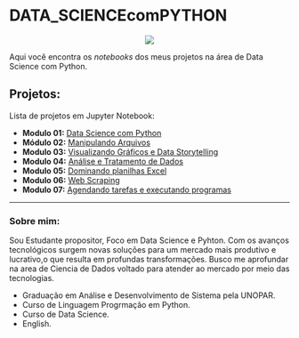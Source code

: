 # DATA_SCIENCEcomPYTHON


<p align="center">
  <img src="https://user-images.githubusercontent.com/85299449/135765824-32af174f-6ac2-402e-bf18-f3951a2f4d4f.png" >
</p>

Aqui você encontra os *notebooks* dos meus projetos na área de Data Science com Python.

## Projetos:
Lista de projetos em Jupyter Notebook:

* **Modulo 01:** [Data Science com Python](https://github.com/adrianoScript/DATA_SCIENCEcomPYTHON/blob/main/Analisando_Dados_da_Empresa.ipynb)
* **Módulo 02:** [Manipulando Arquivos](https://github.com/adrianoScript/DATA_SCIENCEcomPYTHON/blob/main/Manipulando_Arquivos.ipynb)
* **Modulo 03:** [Visualizando Gráficos e Data Storytelling]()
* **Modulo 04:** [Análise e Tratamento de Dados]()
* **Modulo 05:** [Dominando planilhas Excel]()
* **Modulo 06:** [Web Scraping]()
* **Modulo 07:** [Agendando tarefas e executando programas]()

---

### Sobre mim:

Sou Estudante propositor, Foco em Data Science e Pyhton.
Com os avanços tecnológicos surgem novas soluções para um mercado mais produtivo e lucrativo,o que resulta em profundas transformações.
Busco me aprofundar na area de Ciencia de Dados voltado para atender ao mercado por meio das tecnologias. 

* Graduação em Análise e Desenvolvimento de Sistema pela UNOPAR.
* Curso de Linguagem Progrmação em Python.
* Curso de Data Science.
* English.
